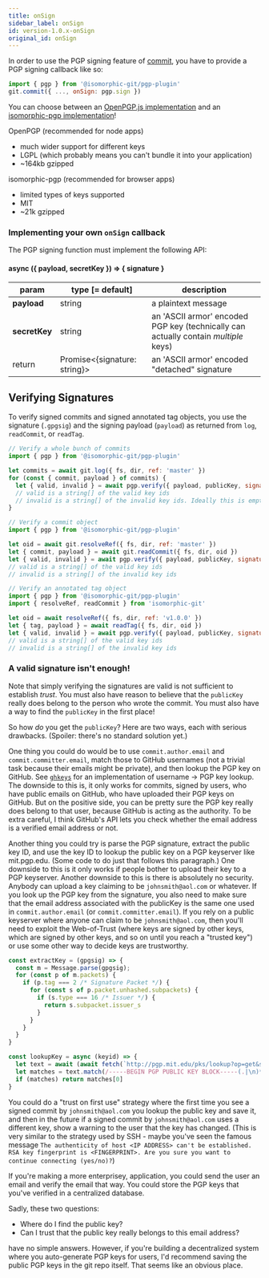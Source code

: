 ```yaml
---
title: onSign
sidebar_label: onSign
id: version-1.0.x-onSign
original_id: onSign
---
```


In order to use the PGP signing feature of [commit](./commit.md), you have to provide a PGP signing callback like so:

```js
import { pgp } from '@isomorphic-git/pgp-plugin'
git.commit({ ..., onSign: pgp.sign })
```

You can choose between an [OpenPGP.js implementation](https://github.com/isomorphic-git/openpgp-plugin) and an [isomorphic-pgp implementation](https://github.com/isomorphic-git/pgp-plugin)!

OpenPGP (recommended for node apps)
- much wider support for different keys
- LGPL (which probably means you can't bundle it into your application)
- ~164kb gzipped

isomorphic-pgp (recommended for browser apps)
- limited types of keys supported
- MIT
- ~21k gzipped

### Implementing your own `onSign` callback

The PGP signing function must implement the following API:

#### async ({ payload, secretKey }) => { signature }

| param         | type [= default]               | description                                                                         |
| ------------- | ------------------------------ | ----------------------------------------------------------------------------------- |
| **payload**   | string                         | a plaintext message                                                                 |
| **secretKey** | string                         | an 'ASCII armor' encoded PGP key (technically can actually contain _multiple_ keys) |
| return        | Promise\<{signature: string}\> | an 'ASCII armor' encoded "detached" signature                                       |

## Verifying Signatures

To verify signed commits and signed annotated tag objects, you use the signature (`.gpgsig`) and the signing payload (`payload`) as returned from `log`, `readCommit`, or `readTag`.

```js
// Verify a whole bunch of commits
import { pgp } from '@isomorphic-git/pgp-plugin'

let commits = await git.log({ fs, dir, ref: 'master' })
for (const { commit, payload } of commits) {
  let { valid, invalid } = await pgp.verify({ payload, publicKey, signature: commit.gpgsig })
  // valid is a string[] of the valid key ids
  // invalid is a string[] of the invalid key ids. Ideally this is empty.
}
```

```js
// Verify a commit object
import { pgp } from '@isomorphic-git/pgp-plugin'

let oid = await git.resolveRef({ fs, dir, ref: 'master' })
let { commit, payload } = await git.readCommit({ fs, dir, oid })
let { valid, invalid } = await pgp.verify({ payload, publicKey, signature: commit.gpgsig })
// valid is a string[] of the valid key ids
// invalid is a string[] of the invalid key ids
```

```js
// Verify an annotated tag object
import { pgp } from '@isomorphic-git/pgp-plugin'
import { resolveRef, readCommit } from 'isomorphic-git'

let oid = await resolveRef({ fs, dir, ref: 'v1.0.0' })
let { tag, payload } = await readTag({ fs, dir, oid })
let { valid, invalid } = await pgp.verify({ payload, publicKey, signature: tag.signature })
// valid is a string[] of the valid key ids
// invalid is a string[] of the invalid key ids
```

### A valid signature isn't enough!

Note that simply verifying the signatures are valid is not sufficient to establish _trust_.
You must also have reason to believe that the `publicKey` really does belong to the person who wrote the commit.
You must also have a way to find the `publicKey` in the first place!

So how _do_ you get the `publicKey`? Here are two ways, each with serious drawbacks. (Spoiler: there's no standard solution yet.)

One thing you could do would be to use `commit.author.email` and `commit.committer.email`, match those to GitHub usernames (not a trivial task because their emails might be private), and then lookup the PGP key on GitHub. See [`ghkeys`](https://www.npmjs.com/package/ghkeys) for an implementation of username -> PGP key lookup. The downside to this is, it only works for commits, signed by users, who have public emails on GitHub, who have uploaded their PGP keys on GitHub. But on the positive side, you can be pretty sure the PGP key really does belong to that user, because GitHub is acting as the authority. To be extra careful, I think GitHub's API lets you check whether the email address is a verified email address or not.

Another thing you could try is parse the PGP signature, extract the public key ID, and use the key ID to lookup the
public key on a PGP keyserver like mit.pgp.edu. (Some code to do just that follows this paragraph.) One downside to this is it only works if people bother to upload their key to a PGP keyserver. Another downside to this is there is absolutely no security. Anybody can upload a key claiming to be `johnsmith@aol.com` or whatever. If you look up the PGP key from the signature, you also need to make sure that the email address associated with the publicKey is the same one used in `commit.author.email` (or `commit.committer.email`). If you rely on a public keyserver where anyone can claim to be `johnsmith@aol.com`, then you'll need to exploit the Web-of-Trust (where keys are signed by other keys, which are signed by other keys, and so on until you reach a "trusted key") or use some other way to decide keys are trustworthy.

```js
const extractKey = (gpgsig) => {
  const m = Message.parse(gpgsig);
  for (const p of m.packets) {
    if (p.tag === 2 /* Signature Packet */) {
      for (const s of p.packet.unhashed.subpackets) {
        if (s.type === 16 /* Issuer */) {
          return s.subpacket.issuer_s
        }
      }
    }
  }
}

const lookupKey = async (keyid) => {
  let text = await (await fetch(`http://pgp.mit.edu/pks/lookup?op=get&search=0x${keyid}`)).text()
  let matches = text.match(/-----BEGIN PGP PUBLIC KEY BLOCK-----(.|\n)*-----END PGP PUBLIC KEY BLOCK-----/)
  if (matches) return matches[0]
}
```

You could do a "trust on first use" strategy where the first time you see a signed commit by `johnsmith@aol.com` you lookup the public key and save it, and then in the future if a signed commit by `johnsmith@aol.com` uses a different key, show a warning to the user that the key has changed. (This is very similar to the strategy used by SSH - maybe you've seen the famous message `The authenticity of host <IP ADDRESS> can't be established. RSA key fingerprint is <FINGERPRINT>. Are you sure you want to continue connecting (yes/no)?`)

If you're making a more enterprisey, application, you could send the user an email and verify the email that way. You could store the PGP keys that you've verified in a centralized database.

Sadly, these two questions:

- Where do I find the public key?
- Can I trust that the public key really belongs to this email address?

have no simple answers. However, if you're building a decentralized system where you auto-generate PGP keys for users, I'd recommend saving the public PGP keys in the git repo itself. That seems like an obvious place.
